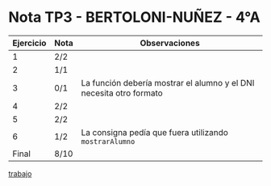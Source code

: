 # Nota TP3 - BERTOLONI-NUÑEZ - 4°A

| Ejercicio | Nota | Observaciones                                                       |
| --------- | ---- | ------------------------------------------------------------------- |
| 1         | 2/2  |                                                                     |
| 2         | 1/1  |                                                                     |
| 3         | 0/1  | La función debería mostrar el alumno y el DNI necesita otro formato |
| 4         | 2/2  |                                                                     |
| 5         | 2/2  |                                                                     |
| 6         | 1/2  | La consigna pedía que fuera utilizando `mostrarAlumno`              |
| Final     | 8/10 |                                                                     |

[trabajo](https://drive.google.com/file/d/1C8DkKSm9q58FiJHEKGatBw7JzMU7WBgH/view)
